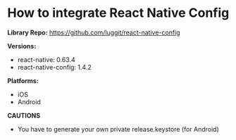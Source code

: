 # How to integrate React Native Config

**Library Repo:** https://github.com/luggit/react-native-config

**Versions:**

- react-native: 0.63.4
- react-native-config: 1.4.2

**Platforms:**

- iOS
- Android

**CAUTIONS**

- You have to generate your own private release.keystore (for Android)
